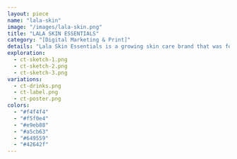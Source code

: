 ```yaml
---
layout: piece
name: "lala-skin"
image: "/images/lala-skin.png"
title: "LALA SKIN ESSENTIALS"
category: "[Digital Marketing & Print]"
details: "Lala Skin Essentials is a growing skin care brand that was founded on the principles of providing high-quality, effective, and organic skincare products suitable for all skin types. As the in-house contracted Graphic Designer, I am responsible for improving the company's marketing materials and social platforms. Scroll below to view some of the bits and pieces that I have created."
exploration:
  - ct-sketch-1.png
  - ct-sketch-2.png
  - ct-sketch-3.png
variations:
  - ct-drinks.png
  - ct-label.png
  - ct-poster.png
colors:
  - "#f4f4f4"
  - "#f5f0e4"
  - "#e9eb88"
  - "#a5cb63"
  - "#649559"
  - "#42642f"
---
```


